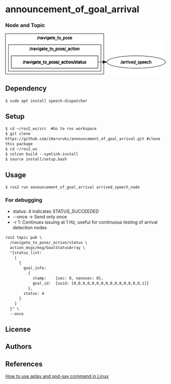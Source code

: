 # announcement_of_goal_arrival
### Node and Topic
![](picture/rosgraph.png)
## Dependency
```
$ sudo apt install speech-dispatcher
```
## Setup
```
$ cd ~/ros2_ws/src  #Go to ros workspace
$ git clone https://github.com/iHaruruki/announcement_of_goal_arrival.git #clone this package
$ cd ~/ros2_ws
$ colcon build --symlink-install
$ source install/setup.bash
```

## Usage
```
$ ros2 run announcement_of_goal_arrival arrived_speech_node
```
### For debugging
* status: 4 indicates STATUS_SUCCEEDED
* --once → Send only once
* -r 1: Continues issuing at 1 Hz, useful for continuous testing of arrival detection nodes
```
ros2 topic pub \
  /navigate_to_pose/_action/status \
  action_msgs/msg/GoalStatusArray \
  "{status_list:
    [
      {
        goal_info:
          {
            stamp:    {sec: 0, nanosec: 0},
            goal_id:  {uuid: [0,0,0,0,0,0,0,0,0,0,0,0,0,0,0,1]}
          },
        status: 4
      }
    ]
  }" \
  --once
```
## License
## Authors

## References
[How to use aplay and spd-say command in Linux](https://www.geeksforgeeks.org/how-to-use-aplay-and-spd-say-command-in-linux/)
